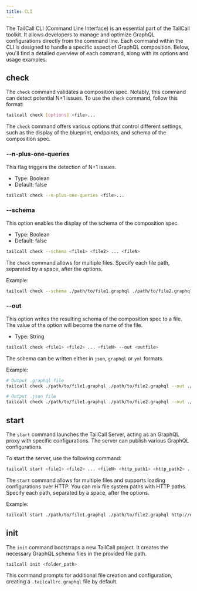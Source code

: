 ```yaml
---
title: CLI
---
```


The TailCall CLI (Command Line Interface) is an essential part of the TailCall toolkit. It allows developers to manage and optimize GraphQL configurations directly from the command line. Each command within the CLI is designed to handle a specific aspect of GraphQL composition. Below, you'll find a detailed overview of each command, along with its options and usage examples.

## check

The `check` command validates a composition spec. Notably, this command can detect potential N+1 issues. To use the `check` command, follow this format:

```bash
tailcall check [options] <file>...
```

The `check` command offers various options that control different settings, such as the display of the blueprint, endpoints, and schema of the composition spec.

### --n-plus-one-queries

This flag triggers the detection of N+1 issues.

- Type: Boolean
- Default: false

```bash
tailcall check --n-plus-one-queries <file>...
```

### --schema

This option enables the display of the schema of the composition spec.

- Type: Boolean
- Default: false

```bash
tailcall check --schema <file1> <file2> ... <fileN>
```

The `check` command allows for multiple files. Specify each file path, separated by a space, after the options.

Example:

```bash
tailcall check --schema ./path/to/file1.graphql ./path/to/file2.graphql
```

### --out

This option writes the resulting schema of the composition spec to a file. The value of the option will become the name of the file.

- Type: String

```bash
tailcall check <file1> <file2> ... <fileN> --out <outfile>
```

The schema can be written either in `json`, `graphql` or `yml` formats.

Example:

```bash
# Output .graphql file
tailcall check ./path/to/file1.graphql ./path/to/file2.graphql --out ./path/to/outfile.graphql

# Output .json file
tailcall check ./path/to/file1.graphql ./path/to/file2.graphql --out ./path/to/outfile.json
```

## start

The `start` command launches the TailCall Server, acting as an GraphQL proxy with specific configurations. The server can publish various GraphQL configurations.

To start the server, use the following command:

```bash
tailcall start <file1> <file2> ... <fileN> <http_path1> <http_path2> .. <http_pathN>
```

The `start` command allows for multiple files and supports loading configurations over HTTP. You can mix file system paths with HTTP paths. Specify each path, separated by a space, after the options.

Example:

```bash
tailcall start ./path/to/file1.graphql ./path/to/file2.graphql http://example.com/file2.graphql
```

## init

The `init` command bootstraps a new TailCall project. It creates the necessary GraphQL schema files in the provided file path.

```bash
tailcall init <folder_path>
```

This command prompts for additional file creation and configuration, creating a `.tailcallrc.graphql` file by default.
